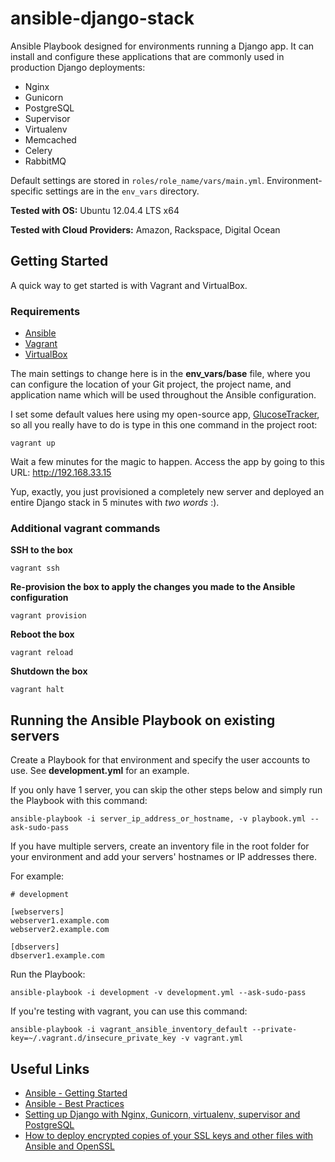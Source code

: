 ansible-django-stack
====================

Ansible Playbook designed for environments running a Django app.  It can install and configure these applications that are commonly used in production Django deployments:
- Nginx
- Gunicorn
- PostgreSQL
- Supervisor
- Virtualenv
- Memcached
- Celery
- RabbitMQ

Default settings are stored in ```roles/role_name/vars/main.yml```.  Environment-specific settings are in the ```env_vars``` directory.

**Tested with OS:** Ubuntu 12.04.4 LTS x64

**Tested with Cloud Providers:** Amazon, Rackspace, Digital Ocean

## Getting Started
A quick way to get started is with Vagrant and VirtualBox.

### Requirements
- [Ansible](http://docs.ansible.com/intro_installation.html)
- [Vagrant](http://www.vagrantup.com/downloads.html)
- [VirtualBox](https://www.virtualbox.org/wiki/Downloads)

The main settings to change here is in the **env_vars/base** file, where you can configure the location of your Git project, the project name, and application name which will be used throughout the Ansible configuration.

I set some default values here using my open-source app, [GlucoseTracker](https://github.com/jcalazan/glucose-tracker), so all you really have to do is type in this one command in the project root:
```
vagrant up
```

Wait a few minutes for the magic to happen.  Access the app by going to this URL: http://192.168.33.15

Yup, exactly, you just provisioned a completely new server and deployed an entire Django stack in 5 minutes with _two words_ :).

### Additional vagrant commands
**SSH to the box**
```
vagrant ssh
```

**Re-provision the box to apply the changes you made to the Ansible configuration**
```
vagrant provision
```

**Reboot the box**
```
vagrant reload
```

**Shutdown the box**
```
vagrant halt
```

## Running the Ansible Playbook on existing servers
Create a Playbook for that environment and specify the user accounts to use. See **development.yml** for an example.

If you only have 1 server, you can skip the other steps below and simply run the Playbook with this command:

```
ansible-playbook -i server_ip_address_or_hostname, -v playbook.yml --ask-sudo-pass
```

If you have multiple servers, create an inventory file in the root folder for your environment and add your servers' hostnames or IP addresses there.

For example:

```
# development

[webservers]
webserver1.example.com
webserver2.example.com

[dbservers]
dbserver1.example.com
```

Run the Playbook:

```
ansible-playbook -i development -v development.yml --ask-sudo-pass
```

If you're testing with vagrant, you can use this command:

```
ansible-playbook -i vagrant_ansible_inventory_default --private-key=~/.vagrant.d/insecure_private_key -v vagrant.yml
```

## Useful Links
- [Ansible - Getting Started](http://docs.ansible.com/intro_getting_started.html)
- [Ansible - Best Practices](http://docs.ansible.com/playbooks_best_practices.html)
- [Setting up Django with Nginx, Gunicorn, virtualenv, supervisor and PostgreSQL](http://michal.karzynski.pl/blog/2013/06/09/django-nginx-gunicorn-virtualenv-supervisor/)
- [How to deploy encrypted copies of your SSL keys and other files with Ansible and OpenSSL](http://www.calazan.com/how-to-deploy-encrypted-copies-of-your-ssl-keys-and-other-files-with-ansible-and-openssl/)
